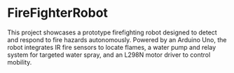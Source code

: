 # FireFighterRobot
This project showcases a prototype firefighting robot designed to detect and respond to fire hazards autonomously. Powered by an Arduino Uno, the robot integrates IR fire sensors to locate flames, a water pump and relay system for targeted water spray, and an L298N motor driver to control mobility.
